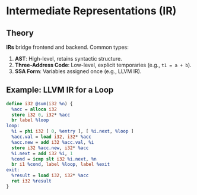
# Intermediate Representations (IR)

## Theory
**IRs** bridge frontend and backend. Common types:
1. **AST**: High-level, retains syntactic structure.
2. **Three-Address Code**: Low-level, explicit temporaries (e.g., `t1 = a + b`).
3. **SSA Form**: Variables assigned once (e.g., LLVM IR).

## Example: LLVM IR for a Loop
```llvm
define i32 @sum(i32 %n) {
  %acc = alloca i32
  store i32 0, i32* %acc
  br label %loop
loop:
  %i = phi i32 [ 0, %entry ], [ %i.next, %loop ]
  %acc.val = load i32, i32* %acc
  %acc.new = add i32 %acc.val, %i
  store i32 %acc.new, i32* %acc
  %i.next = add i32 %i, 1
  %cond = icmp slt i32 %i.next, %n
  br i1 %cond, label %loop, label %exit
exit:
  %result = load i32, i32* %acc
  ret i32 %result
}
```